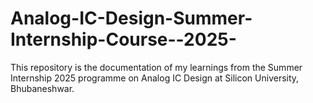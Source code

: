 # Analog-IC-Design-Summer-Internship-Course--2025-
This repository is the documentation of my learnings from the Summer Internship 2025 programme on Analog IC Design at Silicon University, Bhubaneshwar.

